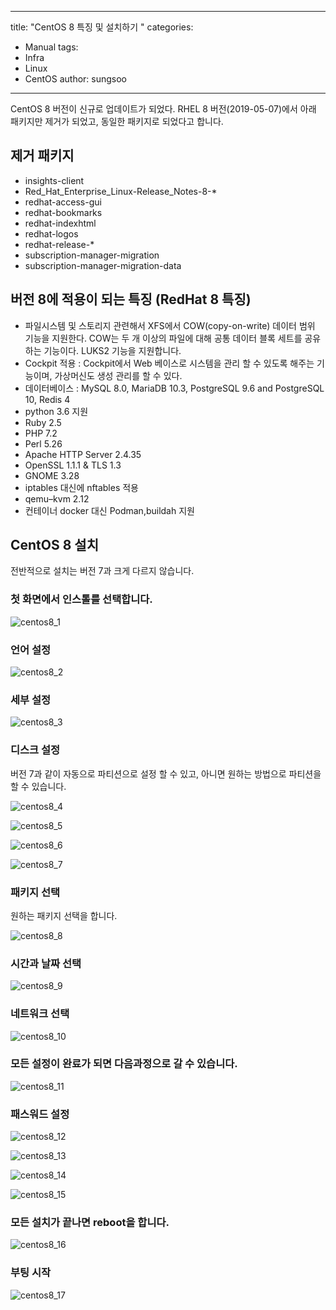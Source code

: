 
---
title: "CentOS 8 특징 및 설치하기 "
categories:
  - Manual
tags:
  - Infra
  - Linux
  - CentOS
author: sungsoo
---

CentOS 8 버전이 신규로 업데이트가 되었다. RHEL 8 버전(2019-05-07)에서 아래 패키지만 제거가 되었고, 동일한 패키지로 되었다고 합니다. 


## 제거 패키지 
 * insights-client
 * Red_Hat_Enterprise_Linux-Release_Notes-8-*
 * redhat-access-gui
 * redhat-bookmarks
 * redhat-indexhtml
 * redhat-logos
 * redhat-release-*
 * subscription-manager-migration
 * subscription-manager-migration-data


## 버전 8에 적용이 되는 특징 (RedHat 8 특징) 
  * 파일시스템 및 스토리지 관련해서 XFS에서 COW(copy-on-write) 데이터 범위 기능을 지원한다. COW는 두 개 이상의 파일에 대해 공통 데이터 블록 세트를  공유하는 기능이다. LUKS2 기능을 지원합니다. 
  * Cockpit 적용 : Cockpit에서  Web 베이스로 시스템을 관리 할 수 있도록 해주는 기능이며, 가상머신도 생성 관리를 할 수 있다. 
  * 데이터베이스 :  MySQL 8.0, MariaDB 10.3, PostgreSQL 9.6 and PostgreSQL 10, Redis 4
  * python 3.6 지원
  * Ruby 2.5
  * PHP 7.2
  * Perl 5.26
  * Apache HTTP Server 2.4.35
  * OpenSSL 1.1.1 & TLS 1.3
  * GNOME 3.28
  * iptables 대신에 nftables 적용
  *  qemu–kvm 2.12
  * 컨테이너 docker 대신 Podman,buildah 지원
  
  
 
## CentOS 8 설치
전반적으로 설치는 버전 7과 크게 다르지 않습니다. 

  
### 첫 화면에서 인스톨를 선택합니다. 

![centos8_1](/images/2019-10-04-CentOS-8-install/centos_1.png)


### 언어 설정

![centos8_2](/images/2019-10-04-CentOS-8-install/centos_2.png)

### 세부 설정 

![centos8_3](/images/2019-10-04-CentOS-8-install/centos_3.png)

### 디스크 설정
버전 7과 같이 자동으로 파티션으로 설정 할 수 있고, 아니면 원하는 방법으로 파티션을 할 수 있습니다. 


![centos8_4](/images/2019-10-04-CentOS-8-install/centos_4.png)

![centos8_5](/images/2019-10-04-CentOS-8-install/centos_5.png)

![centos8_6](/images/2019-10-04-CentOS-8-install/centos_6.png)

![centos8_7](/images/2019-10-04-CentOS-8-install/centos_7.png)


### 패키지 선택
원하는 패키지 선택을 합니다.  

![centos8_8](/images/2019-10-04-CentOS-8-install/centos_8.png)


### 시간과 날짜 선택

![centos8_9](/images/2019-10-04-CentOS-8-install/centos_9.png)


### 네트워크 선택

![centos8_10](/images/2019-10-04-CentOS-8-install/centos_10.png)


### 모든 설정이 완료가 되면 다음과정으로 갈 수 있습니다.


![centos8_11](/images/2019-10-04-CentOS-8-install/centos_11.png)


### 패스워드 설정

![centos8_12](/images/2019-10-04-CentOS-8-install/centos_12.png)

![centos8_13](/images/2019-10-04-CentOS-8-install/centos_13.png)

![centos8_14](/images/2019-10-04-CentOS-8-install/centos_14.png)

![centos8_15](/images/2019-10-04-CentOS-8-install/centos_15.png)

### 모든 설치가 끝나면 reboot을 합니다. 

![centos8_16](/images/2019-10-04-CentOS-8-install/centos_16.png)


### 부팅 시작 

![centos8_17](/images/2019-10-04-CentOS-8-install/centos_17.png)




